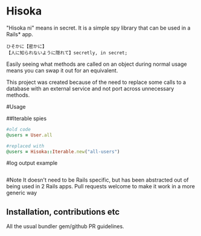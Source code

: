 # Hisoka

"Hisoka ni" means in secret. It is a simple spy library that can be used
in a Rails* app.

```
ひそかに【密かに】
【人に知られないように隠れて】secretly, in secret;
```

Easily seeing what methods are called on an object
during normal usage means you can swap it out for an equivalent.

This project was created because of the need to replace some
calls to a database with an external service and not port across
unnecessary methods.

#Usage

##Iterable spies
```ruby
#old code
@users = User.all

#replaced with
@users = Hisoka::Iterable.new("all-users")
```

#log output example

```log
```

#Note
It doesn't need to be Rails specific, but has been abstracted out of
being used in 2 Rails apps. Pull requests welcome to make it work
in a more generic way

## Installation, contributions etc
All the usual bundler gem/github PR guidelines.

